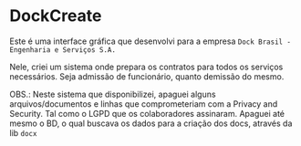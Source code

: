 # DockCreate


Este é uma interface gráfica que desenvolvi para a empresa `Dock Brasil - Engenharia e Serviços S.A.`

Nele, criei um sistema onde prepara os contratos para todos os serviços necessários. Seja admissão de funcionário, quanto demissão do mesmo.

OBS.: Neste sistema que disponibilizei, apaguei alguns arquivos/documentos e linhas que comprometeriam com a Privacy and Security. Tal como o LGPD que os colaboradores assinaram.
Apaguei até mesmo o BD, o qual buscava os dados para a criação dos docs, através da lib `docx`
